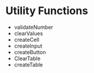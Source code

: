 # Utility Functions

-   validateNumber
-   clearValues
-   createCell
-   createInput
-   createButton
-   ClearTable
-   createTable
